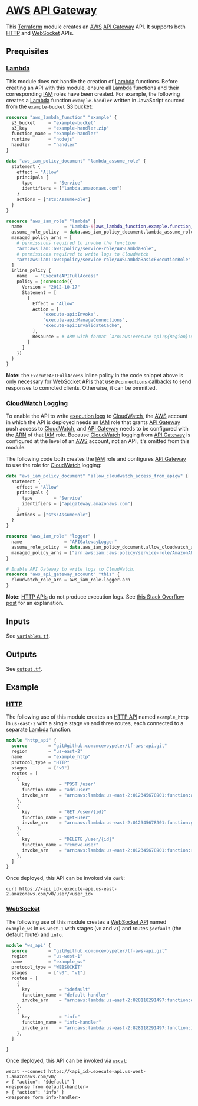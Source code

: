 # [AWS] [API Gateway]

This [Terraform] module creates an [AWS] [API Gateway] API. It supports both [HTTP][http-api] and [WebSocket][ws-api] APIs.

## Prequisites

### [Lambda]

This module does not handle the creation of [Lambda] functions. Before creating an API with this module, ensure all [Lambda] functions and their corresponding [IAM] roles have been created. For example, the following creates a [Lambda] function `example-handler` written in JavaScript sourced from the `example-bucket` [S3] bucket:

```terraform
resource "aws_lambda_function" "example" {
  s3_bucket     = "example-bucket"
  s3_key        = "example-handler.zip"
  function_name = "example-handler"
  runtime       = "nodejs"
  handler       = "handler"
}

data "aws_iam_policy_document" "lambda_assume_role" {
  statement {
    effect = "Allow"
    principals {
      type        = "Service"
      identifiers = ["lambda.amazonaws.com"]
    }
    actions = ["sts:AssumeRole"]
  }
}

resource "aws_iam_role" "lambda" {
  name                = "Lambda-${aws_lambda_function.example.function_name}"
  assume_role_policy  = data.aws_iam_policy_document.lambda_assume_role.json
  managed_policy_arns = [
    # permissions required to invoke the function
    "arn:aws:iam::aws:policy/service-role/AWSLambdaRole",
    # permissions required to write logs to CloudWatch
    "arn:aws:iam::aws:policy/service-role/AWSLambdaBasicExecutionRole",
  ]
  inline_policy {
    name   = "ExecuteAPIFullAccess"
    policy = jsonencode({
      Version = "2012-10-17"
	  Statement = [
		{
          Effect = "Allow"
          Action = [
              "execute-api:Invoke",
              "execute-api:ManageConnections",
              "execute-api:InvalidateCache",
          ],
          Resource = # ARN with format `arn:aws:execute-api:${Region}:${Account}:${ApiId}/${Stage}/${Method}/${ApiSpecificResourcePath}`
        }
      ]
    })
  }
}
```

**Note:** the `ExecuteAPIFullAccess` inline policy in the code snippet above is only necessary for [WebSocket APIs][ws-api] that use [`@connections` callbacks](https://docs.aws.amazon.com/apigateway/latest/developerguide/apigateway-how-to-call-websocket-api-connections.html) to send responses to conncted clients. Otherwise, it can be ommitted.

### [CloudWatch] Logging

To enable the API to write [execution logs](https://docs.aws.amazon.com/apigateway/latest/developerguide/set-up-logging.html) to [CloudWatch], the [AWS] account in which the API is deployed needs an [IAM] role that grants [API Gateway] push access to [CloudWatch], and [API Gateway] needs to be configured with the [ARN] of that [IAM] role. Because [CloudWatch] logging from [API Gateway] is configured at the level of an [AWS] account, not an API, it's omitted from this module.

The following code both creates the [IAM] role and configures [API Gateway] to use the role for [CloudWatch] logging:

```terraform
data "aws_iam_policy_document" "allow_cloudwatch_access_from_apigw" {
  statement {
    effect = "Allow"
    principals {
      type        = "Service"
      identifiers = ["apigateway.amazonaws.com"]
    }
    actions = ["sts:AssumeRole"]
  }
}

resource "aws_iam_role" "logger" {
  name                = "APIGatewayLogger"
  assume_role_policy  = data.aws_iam_policy_document.allow_cloudwatch_access_from_apigw.json
  managed_policy_arns = ["arn:aws:iam::aws:policy/service-role/AmazonAPIGatewayPushToCloudWatchLogs"]
}

# Enable API Gateway to write logs to CloudWatch.
resource "aws_api_gateway_account" "this" {
  cloudwatch_role_arn = aws_iam_role.logger.arn
}
```

**Note:** [HTTP APIs][http-api] do not produce execution logs. See [this Stack Overflow post](https://stackoverflow.com/a/62546187) for an explanation.

## Inputs

See [`variables.tf`](variables.tf).

## Outputs

See [`output.tf`](output.tf).

## Example

### [HTTP][http-api]

The following use of this module creates an [HTTP API][http-api] named `example_http` in `us-east-2` with a single stage `v0` and three routes, each connected to a separate [Lambda] function.

```terraform
module "http_api" {
  source        = "git@github.com:mcevoypeter/tf-aws-api.git"
  region        = "us-east-2"
  name          = "example_http"
  protocol_type = "HTTP"
  stages        = ["v0"]
  routes = [
    {
      key           = "POST /user"
      function-name = "add-user"
      invoke_arn    = "arn:aws:lambda:us-east-2:012345678901:function:add-user"
    },
    {
      key           = "GET /user/{id}"
      function_name = "get-user"
      invoke_arn    = "arn:aws:lambda:us-east-2:012345678901:function:get-user"
    },
    {
      key           = "DELETE /user/{id}"
      function_name = "remove-user"
      invoke_arn    = "arn:aws:lambda:us-east-2:012345678901:function:remove-user"
    },
  ]
}
```

Once deployed, this API can be invoked via `curl`:

```console
curl https://<api_id>.execute-api.us-east-2.amazonaws.com/v0/user/<user_id>
```

### [WebSocket][ws-api]

The following use of this module creates a [WebSocket API][ws-api] named `example_ws` in `us-west-1` with stages (`v0` and `v1`) and routes `$default` (the default route) and `info`.

```terraform
module "ws_api" {
  source        = "git@github.com:mcevoypeter/tf-aws-api.git"
  region        = "us-west-1"
  name          = "example_ws"
  protocol_type = "WEBSOCKET"
  stages        = ["v0", "v1"]
  routes = [
    {
      key           = "$default"
      function_name = "default-handler"
      invoke_arn    = "arn:aws:lambda:us-east-2:828118291497:function:default-handler"
    },
    {
      key           = "info"
      function_name = "info-handler"
      invoke_arn    = "arn:aws:lambda:us-east-2:828118291497:function:info-handler"
    },
  ]

}
```

Once deployed, this API can be invoked via [`wscat`](https://github.com/websockets/wscat):

```console
wscat --connect https://<api_id>.execute-api.us-west-1.amazonaws.com/v0/
> { "action": "$default" }
<response from default-handler>
> { "action": "info" }
<response form info-handler>
```

[API Gateway]: https://aws.amazon.com/api-gateway
[ARN]: https://docs.aws.amazon.com/IAM/latest/UserGuide/reference-arns.html
[AWS]: https://aws.amazon.com/
[CloudWatch]: https://aws.amazon.com/cloudwatch/
[http-api]: https://docs.aws.amazon.com/apigateway/latest/developerguide/http-api.html
[IAM]: https://aws.amazon.com/iam/
[Lambda]: https://aws.amazon.com/lambda/
[S3]: https://aws.amazon.com/s3/
[Terraform]: https://www.terraform.io/
[ws-api]: https://docs.aws.amazon.com/apigateway/latest/developerguide/apigateway-websocket-api.html
